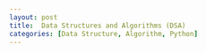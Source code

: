 ```yaml
---
layout: post
title:  Data Structures and Algorithms (DSA)
categories: [Data Structure, Algorithm, Python]
---
```

